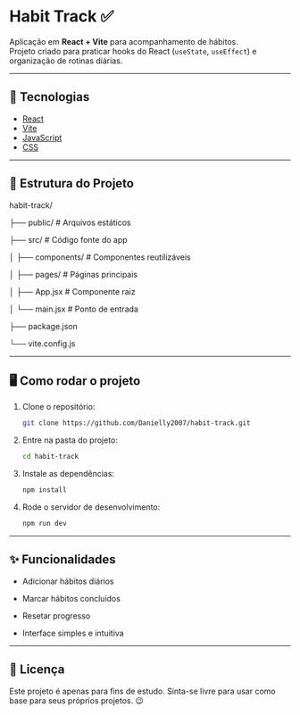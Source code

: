 # Habit Track ✅

Aplicação em **React + Vite** para acompanhamento de hábitos.  
Projeto criado para praticar hooks do React (`useState`, `useEffect`) e organização de rotinas diárias.

---

## 🚀 Tecnologias
- [React](https://react.dev/)
- [Vite](https://vitejs.dev/)
- [JavaScript](https://developer.mozilla.org/pt-BR/docs/Web/JavaScript)
- [CSS](https://developer.mozilla.org/pt-BR/docs/Web/CSS)

---

## 📂 Estrutura do Projeto

habit-track/

├── public/ # Arquivos estáticos

├── src/ # Código fonte do app

│ ├── components/ # Componentes reutilizáveis

│ ├── pages/ # Páginas principais

│ ├── App.jsx # Componente raiz

│ └── main.jsx # Ponto de entrada

├── package.json

└── vite.config.js

---

## 🖥️ Como rodar o projeto

1. Clone o repositório:
   ```bash
   git clone https://github.com/Danielly2007/habit-track.git
   
2. Entre na pasta do projeto:
   ```bash
   cd habit-track
   
3. Instale as dependências:
   ```bash
   npm install

4. Rode o servidor de desenvolvimento:
   ```bash
   npm run dev
   
---

## ✨ Funcionalidades

- Adicionar hábitos diários

- Marcar hábitos concluídos

- Resetar progresso

- Interface simples e intuitiva

---

## 📄 Licença

Este projeto é apenas para fins de estudo.
Sinta-se livre para usar como base para seus próprios projetos. 😉


